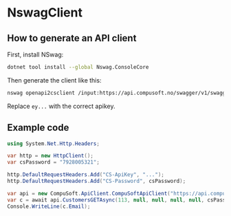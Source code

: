 # NswagClient

## How to generate an API client

First, install NSwag:

```bash
dotnet tool install --global Nswag.ConsoleCore
```

Then generate the client like this:

```bash
nswag openapi2csclient /input:https://api.compusoft.no/swagger/v1/swagger.json?apikey=ey... /output:CompuSoftApiClient.cs /namespace:CompuSoft.ApiClient /ClassName:CompuSoftApiClient /GenerateClientInterfaces:true /GenerateNullableReferenceTypes:true /InjectHttpClient:true /UseBaseUrl:true /jsonLibrary:SystemTextJson /DateTimeType:DateTimeOffset
```

Replace `ey...` with the correct apikey.

## Example code

```csharp
using System.Net.Http.Headers;

var http = new HttpClient();
var csPassword = "7928005321";

http.DefaultRequestHeaders.Add("CS-ApiKey", "...");
http.DefaultRequestHeaders.Add("CS-Password", csPassword);

var api = new CompuSoft.ApiClient.CompuSoftApiClient("https://api.compusoft.com/", http);
var c = await api.CustomersGETAsync(113, null, null, null, null, csPassword);
Console.WriteLine(c.Email);
```
